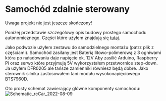 # Samochód zdalnie sterowany
Uwaga projekt nie jest jeszcze skończony!

Poniżej przedstawie szczegółowy opis budowy prostego samochodu autonomicznego. Części które użyłem znajdują się [tutaj](https://github.com/M1chol/rcCar/blob/main/Inne/czesci.md).

Jako podwozie użyłem zestawu do samodzielnego montażu (patrz plik z częściami). Samochód zasilany jest Baterią litowo-polimerową z 3 ogniwami która po naładowaniu daje napięcie ok. 12V Aby zasilić Arduino, Raspberry Pi oraz serwo które przyjmują 5V wykorzystałem przetwornice step-down. Ja użyłem DFR0205 ale tańsze zamienniki równiesz będą dobre. Jako sterownik silnika zastosowałem tani modułu wysokonapięciowego BTS7960D.


Oto prosty schemat zawierający główne komponenty samochodu:
![Schematic_rcCar_2022-08-09](https://user-images.githubusercontent.com/106252516/183687655-5ca91baa-e46a-4876-8bab-b56d4de04d62.png)
